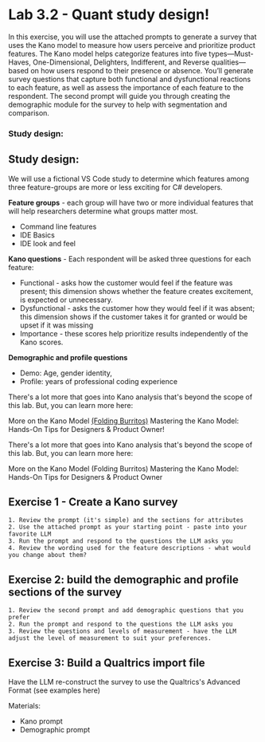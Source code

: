 # Lab 3.2 - Quant study design! #

In this exercise, you will use the attached prompts to generate a survey that uses the Kano model to measure how users perceive and prioritize product features. The Kano model helps categorize features into five types—Must-Haves, One-Dimensional, Delighters, Indifferent, and Reverse qualities—based on how users respond to their presence or absence. You’ll generate survey questions that capture both functional and dysfunctional reactions to each feature, as well as assess the importance of each feature to the respondent. The second prompt will guide you through creating the demographic module for the survey to help with segmentation and comparison.  

### Study design: ###  

## Study design: ##
We will use a fictional VS Code study to determine which features among three feature-groups are more or less exciting for C# developers.  

**Feature groups** - each group will have two or more individual features that will help researchers determine what groups matter most.
- Command line features  
- IDE Basics  
- IDE look and feel  
 
**Kano questions** - Each respondent will be asked three questions for each feature:
- Functional - asks how the customer would feel if the feature was present; this dimension shows whether the feature creates excitement, is expected or unnecessary.  
- Dysfunctional - asks the customer how they would feel if it was absent; this dimension shows if the customer takes it for granted or would be upset if it was missing 
- Importance - these scores help prioritize results independently of the Kano scores.

**Demographic and profile questions**
- Demo:  Age, gender identity, 
- Profile:  years of professional coding experience
	
There's a lot more that goes into Kano analysis that's beyond the scope of this lab.  But, you can learn more here:  

More on the Kano Model [(Folding Burritos)](https://foldingburritos.com/blog/kano-model/) 
Mastering the Kano Model: Hands-On Tips for Designers & Product Owner!

	
There's a lot more that goes into Kano analysis that's beyond the scope of this lab.  But, you can learn more here:  

More on the Kano Model (Folding Burritos)
Mastering the Kano Model: Hands-On Tips for Designers & Product Owner  

## Exercise 1 - Create a Kano survey 
	1. Review the prompt (it's simple) and the sections for attributes
	2. Use the attached prompt as your starting point - paste into your favorite LLM
	3. Run the prompt and respond to the questions the LLM asks you 
	4. Review the wording used for the feature descriptions - what would you change about them?

## Exercise 2:  build the demographic and profile sections of the survey
	1. Review the second prompt and add demographic questions that you prefer
	2. Run the prompt and respond to the questions the LLM asks you 
	3. Review the questions and levels of measurement - have the LLM adjust the level of measurement to suit your preferences.

## Exercise 3:  Build a Qualtrics import file
Have the LLM re-construct the survey to use the Qualtrics's Advanced Format (see examples here)


Materials:
- Kano prompt
- Demographic prompt
